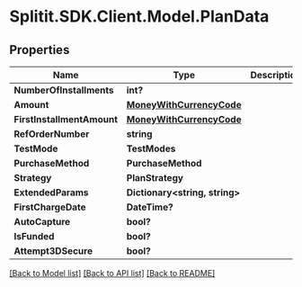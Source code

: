 # Splitit.SDK.Client.Model.PlanData
## Properties

Name | Type | Description | Notes
------------ | ------------- | ------------- | -------------
**NumberOfInstallments** | **int?** |  | [optional] 
**Amount** | [**MoneyWithCurrencyCode**](MoneyWithCurrencyCode.md) |  | [optional] 
**FirstInstallmentAmount** | [**MoneyWithCurrencyCode**](MoneyWithCurrencyCode.md) |  | [optional] 
**RefOrderNumber** | **string** |  | [optional] 
**TestMode** | **TestModes** |  | [optional] 
**PurchaseMethod** | **PurchaseMethod** |  | [optional] 
**Strategy** | **PlanStrategy** |  | [optional] 
**ExtendedParams** | **Dictionary&lt;string, string&gt;** |  | [optional] 
**FirstChargeDate** | **DateTime?** |  | [optional] 
**AutoCapture** | **bool?** |  | [optional] 
**IsFunded** | **bool?** |  | [optional] 
**Attempt3DSecure** | **bool?** |  | [optional] 

[[Back to Model list]](../README.md#documentation-for-models) [[Back to API list]](../README.md#documentation-for-api-endpoints) [[Back to README]](../README.md)

